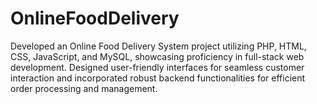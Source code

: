# OnlineFoodDelivery
Developed an Online Food Delivery System project utilizing PHP, HTML, CSS, JavaScript, and MySQL, showcasing proficiency in full-stack web development. Designed user-friendly interfaces for seamless customer interaction and incorporated robust backend functionalities for efficient order processing and management. 
